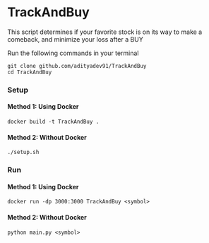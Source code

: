 # TrackAndBuy
This script determines if your favorite stock is on its way to make a comeback, and minimize your loss after a BUY

Run the following commands in your terminal
```
git clone github.com/adityadev91/TrackAndBuy
cd TrackAndBuy
```
### Setup
#### Method 1: Using Docker
```
docker build -t TrackAndBuy .
```
#### Method 2: Without Docker
```
./setup.sh
```
### Run
#### Method 1: Using Docker
```
docker run -dp 3000:3000 TrackAndBuy <symbol>
```
#### Method 2: Without Docker
```
python main.py <symbol>
```
